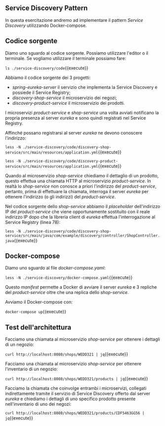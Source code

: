 ## Service Discovery Pattern

In questa esercitazione andremo ad implementare il pattern *Service Discovery* utilizzando Docker-compose.

## Codice sorgente

Diamo uno sguardo al codice sorgente. Possiamo utilizzare l'editor o il terminale.
Se vogliamo utilizzare il terminale possiamo fare:

`ls ./service-discovery/code`{{execute}}

Abbiamo il codice sorgente dei 3 progetti:
- *spring-eureka-server* il servizio che implementa la Service Discovery e possiede il Service Registry;
- *discovery-shop-service* il microservizio dei negozi;
- *discovery-product-service* il microservizio dei prodotti.

I microservizi *product-service* e *shop-service* una volta avviati notificano la propria presenza al server *eureka* e sono quindi registrati nel Service Registry.

Affinché possano registrarsi al server *eureka* ne devono conoscere l'indirizzo:

`less -N ./service-discovery/code/discovery-shop-service/src/main/resources/application.yml`{{execute}}

`less -N ./service-discovery/code/discovery-product-service/src/main/resources/application.yml`{{execute}}

Quando al microservizio *shop-service* chiediamo il dettaglio di un prodotto, questo effettua una chiamata HTTP al microservizio *product-service*.
In realtà lo *shop-service* non conosce a priori l'indirizzo del *product-service*, pertanto, prima di effettuare la chiamata, interroga il server *eureka* per ottenere l'indirizzo (o gli indirizzi) del *product-service*.

Nel codice sorgente dello *shop-service* abbiamo il _placeholder_ dell'indirizzo IP del *product-service* che viene opportunamente sostituito con il reale indirizzo IP dopo che la libreria client di *eureka* effettua l'interrogazione al Service Registry (linea 78):

`less -N ./service-discovery/code/discovery-shop-service/src/main/java/com/example/discovery/controller/ShopController.java`{{execute}}

## Docker-compose

Diamo uno sguardo al file _docker-compose.yaml_:

`less -N ./service-discovery/docker-compose.yaml`{{execute}}

Questo _manifest_ permette a Docker di avviare il server *eureka* e 3 repliche del *product-service* oltre che una replica dello *shop-service*.

Avviamo il Docker-compose con:

`docker-compose up`{{execute}}

## Test dell'architettura ##

Facciamo una chiamata al microservizio *shop-service* per ottenere i dettagli di un negozio:

`curl http://localhost:8080/shops/WEDD321 | jq`{{execute}}

Facciamo una chiamata al microservizio *shop-service* per ottenere l'inventario di un negozio:

`curl http://localhost:8080/shops/WEDD321/products | jq`{{execute}}

Facciamo la chiamata che coinvolge entrambi i microservizi, collegati indirettamente tramite il servizio di Service Discovery offerto dal server *eureka* e chiediamo i dettagli di uno specifico prodotto presente nell'inventario di uno dei negozi:

`curl http://localhost:8080/shops/WEDD321/products/CDF5463GG56 | jq`{{execute}}

